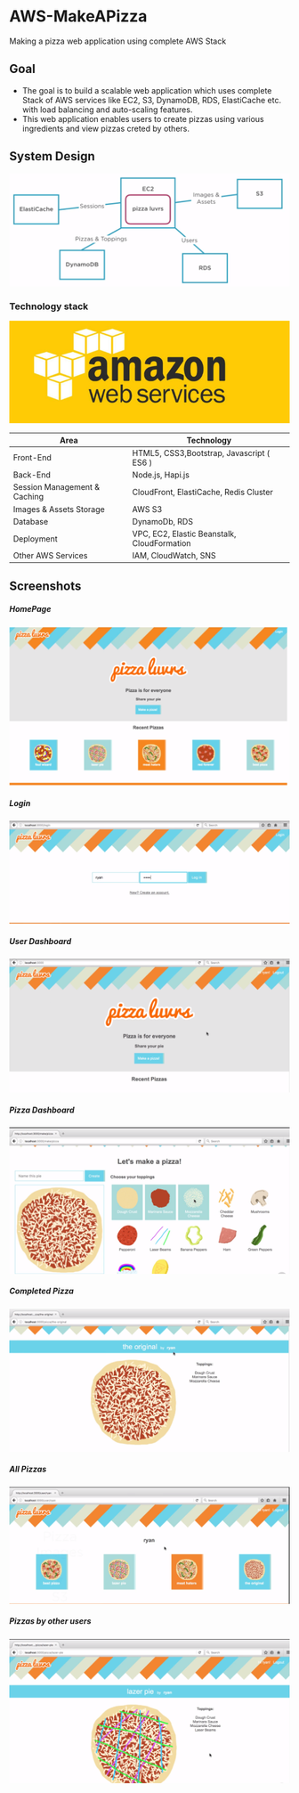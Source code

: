 # AWS-MakeAPizza
Making a pizza web application using complete AWS Stack

## Goal
* The goal is to build a scalable web application which uses complete Stack of AWS services like EC2, S3, DynamoDB, RDS, ElastiCache etc. with load balancing and auto-scaling features. 
* This web application enables users to create pizzas using various ingredients and view pizzas creted by others.

## System Design

![](images/7.PNG)

### Technology stack

![](images/8.PNG)

<table>
<thead>
<tr>
<th>Area</th>
<th>Technology</th>
</tr>
</thead>
<tbody>
	<tr>
		<td>Front-End</td>
		<td>HTML5, CSS3,Bootstrap, Javascript ( ES6 )</td>
	</tr>
  	<tr>
		<td>Back-End</td>
		<td>Node.js, Hapi.js</td>
	</tr>
  </tr>
  	<tr>
		<td>Session Management & Caching</td>
		<td>CloudFront, ElastiCache, Redis Cluster</td>
	</tr>
   </tr>
  	<tr>
		<td>Images & Assets Storage</td>
		<td>AWS S3</td>
	</tr>
  <tr>
		<td>Database</td>
		<td>DynamoDb, RDS</td>
	</tr>
  <tr>
		<td>Deployment</td>
		<td>VPC, EC2, Elastic Beanstalk, CloudFormation</td>
	</tr>
	 <tr>
		<td>Other AWS Services</td>
		<td>IAM, CloudWatch, SNS</td>
	</tr>
</tbody>
</table>

## Screenshots

##### HomePage
![](images/0.PNG)
##### Login
![](images/1.PNG)
##### User Dashboard
![](images/2.PNG)
##### Pizza Dashboard
![](images/3.PNG)
##### Completed Pizza
![](images/4.PNG)
##### All Pizzas
![](images/5.PNG)
##### Pizzas by other users
![](images/6.PNG)
